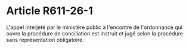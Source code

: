 # Article R611-26-1

L'appel interjeté par le ministère public à l'encontre de l'ordonnance qui ouvre la procédure de conciliation est instruit et jugé selon la procédure sans représentation obligatoire.